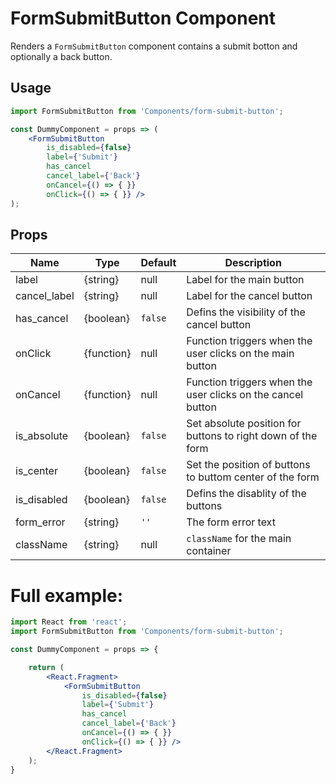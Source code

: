 # FormSubmitButton Component

Renders a `FormSubmitButton` component contains a submit botton and optionally a back button.


## Usage

```jsx
import FormSubmitButton from 'Components/form-submit-button';

const DummyComponent = props => (
    <FormSubmitButton
        is_disabled={false}
        label={'Submit'}
        has_cancel
        cancel_label={'Back'}
        onCancel={() => { }}
        onClick={() => { }} />
);
```

## Props


| Name          | Type       | Default  | Description                                                   |
| ------------- | ---------- | -------- | ------------------------------------------------------------- |
| label         | {string}   | null     | Label for the main button                                     |
| cancel_label  | {string}   | null     | Label for the cancel button                                   |
| has_cancel    | {boolean}  | `false`  | Defins the visibility of the cancel button                    |
| onClick       | {function} | null     | Function triggers when the user clicks on the main button     |
| onCancel      | {function} | null     | Function triggers when the user clicks on the cancel button   |
| is_absolute   | {boolean}  | `false`  | Set absolute position for buttons to right down of the form   |
| is_center     | {boolean}  | `false`  | Set the position of buttons to buttom center of the form      |
| is_disabled   | {boolean}  | `false`  | Defins the disablity of the buttons                           |
| form_error    | {string}   | `''`     | The form error text                                           |
| className     | {string}   | null     | `className` for the main container                            |



# Full example:

```jsx
import React from 'react';
import FormSubmitButton from 'Components/form-submit-button';

const DummyComponent = props => {

    return (
        <React.Fragment>
            <FormSubmitButton
                is_disabled={false}
                label={'Submit'}
                has_cancel
                cancel_label={'Back'}
                onCancel={() => { }}
                onClick={() => { }} />
        </React.Fragment>
    );
}
```

